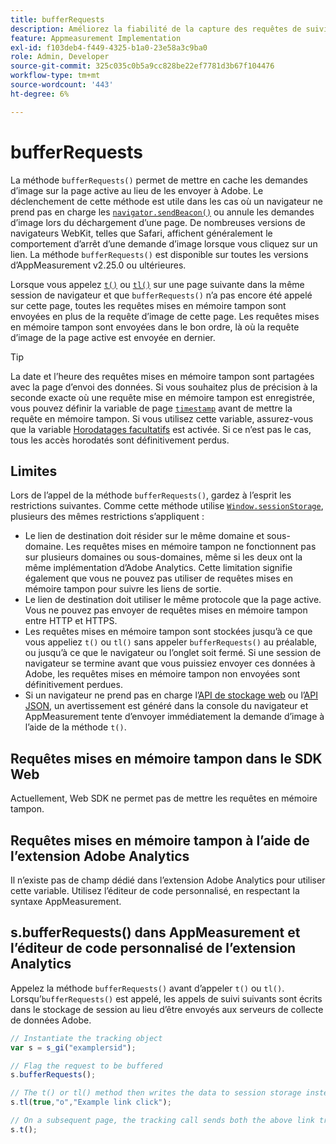 ```yaml
---
title: bufferRequests
description: Améliorez la fiabilité de la capture des requêtes de suivi des liens pour les navigateurs qui déchargent immédiatement la page.
feature: Appmeasurement Implementation
exl-id: f103deb4-f449-4325-b1a0-23e58a3c9ba0
role: Admin, Developer
source-git-commit: 325c035c0b5a9cc828be22ef7781d3b67f104476
workflow-type: tm+mt
source-wordcount: '443'
ht-degree: 6%

---
```


# bufferRequests

La méthode `bufferRequests()` permet de mettre en cache les demandes d’image sur la page active au lieu de les envoyer à Adobe. Le déclenchement de cette méthode est utile dans les cas où un navigateur ne prend pas en charge les [`navigator.sendBeacon()`](https://developer.mozilla.org/fr-FR/docs/Web/API/Navigator/sendBeacon) ou annule les demandes d’image lors du déchargement d’une page. De nombreuses versions de navigateurs WebKit, telles que Safari, affichent généralement le comportement d’arrêt d’une demande d’image lorsque vous cliquez sur un lien. La méthode `bufferRequests()` est disponible sur toutes les versions d’AppMeasurement v2.25.0 ou ultérieures.

Lorsque vous appelez [`t()`](t-method.md) ou [`tl()`](tl-method.md) sur une page suivante dans la même session de navigateur et que `bufferRequests()` n’a pas encore été appelé sur cette page, toutes les requêtes mises en mémoire tampon sont envoyées en plus de la requête d’image de cette page. Les requêtes mises en mémoire tampon sont envoyées dans le bon ordre, là où la requête d’image de la page active est envoyée en dernier.

>[!TIP]
>
>La date et l’heure des requêtes mises en mémoire tampon sont partagées avec la page d’envoi des données. Si vous souhaitez plus de précision à la seconde exacte où une requête mise en mémoire tampon est enregistrée, vous pouvez définir la variable de page [`timestamp`](../page-vars/timestamp.md) avant de mettre la requête en mémoire tampon. Si vous utilisez cette variable, assurez-vous que la variable [Horodatages facultatifs](/help/admin/tools/manage-rs/edit-settings/general/timestamp-configuration.md) est activée. Si ce n’est pas le cas, tous les accès horodatés sont définitivement perdus.

## Limites

Lors de l’appel de la méthode `bufferRequests()`, gardez à l’esprit les restrictions suivantes. Comme cette méthode utilise [`Window.sessionStorage`](https://developer.mozilla.org/en-US/docs/Web/API/Web_Storage_API), plusieurs des mêmes restrictions s’appliquent :

* Le lien de destination doit résider sur le même domaine et sous-domaine. Les requêtes mises en mémoire tampon ne fonctionnent pas sur plusieurs domaines ou sous-domaines, même si les deux ont la même implémentation d’Adobe Analytics. Cette limitation signifie également que vous ne pouvez pas utiliser de requêtes mises en mémoire tampon pour suivre les liens de sortie.
* Le lien de destination doit utiliser le même protocole que la page active. Vous ne pouvez pas envoyer de requêtes mises en mémoire tampon entre HTTP et HTTPS.
* Les requêtes mises en mémoire tampon sont stockées jusqu’à ce que vous appeliez `t()` ou `tl()` sans appeler `bufferRequests()` au préalable, ou jusqu’à ce que le navigateur ou l’onglet soit fermé. Si une session de navigateur se termine avant que vous puissiez envoyer ces données à Adobe, les requêtes mises en mémoire tampon non envoyées sont définitivement perdues.
* Si un navigateur ne prend pas en charge l’[API de stockage web](https://developer.mozilla.org/en-US/docs/Web/API/Web_Storage_API) ou l’[API JSON](https://developer.mozilla.org/en-US/docs/Web/JavaScript/Reference/Global_Objects/JSON), un avertissement est généré dans la console du navigateur et AppMeasurement tente d’envoyer immédiatement la demande d’image à l’aide de la méthode `t()`.

## Requêtes mises en mémoire tampon dans le SDK Web

Actuellement, Web SDK ne permet pas de mettre les requêtes en mémoire tampon.

## Requêtes mises en mémoire tampon à l’aide de l’extension Adobe Analytics

Il n’existe pas de champ dédié dans l’extension Adobe Analytics pour utiliser cette variable. Utilisez l’éditeur de code personnalisé, en respectant la syntaxe AppMeasurement.

## s.bufferRequests() dans AppMeasurement et l’éditeur de code personnalisé de l’extension Analytics

Appelez la méthode `bufferRequests()` avant d’appeler `t()` ou `tl()`. Lorsqu’`bufferRequests()` est appelé, les appels de suivi suivants sont écrits dans le stockage de session au lieu d’être envoyés aux serveurs de collecte de données Adobe.

```js
// Instantiate the tracking object
var s = s_gi("examplersid");

// Flag the request to be buffered
s.bufferRequests();

// The t() or tl() method then writes the data to session storage instead of sending it to Adobe
s.tl(true,"o","Example link click");

// On a subsequent page, the tracking call sends both the above link tracking call and the page view call
s.t();
```
